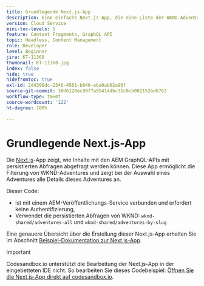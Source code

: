 ```yaml
---
title: Grundlegende Next.js-App
description: Eine einfache Next.js-App, die eine Liste der WKND-Adventures und deren Details anzeigt
version: Cloud Service
mini-toc-levels: 1
feature: Content Fragments, GraphQL API
topic: Headless, Content Management
role: Developer
level: Beginner
jira: KT-11368
thumbnail: KT-11368.jpg
index: false
hide: true
hidefromtoc: true
exl-id: 2d4396dc-2346-4561-b040-eba0ab62a96f
source-git-commit: 30d6120ec99f7a95414dbc31c0cb002152bd6763
workflow-type: tm+mt
source-wordcount: '122'
ht-degree: 100%

---
```


# Grundlegende Next.js-App

Die [Next.js](https://nextjs.org/)-App zeigt, wie Inhalte mit den AEM GraphQL-APIs mit persistierten Abfragen abgefragt werden können. Diese App ermöglicht die Filterung von WKND-Adventures und zeigt bei der Auswahl eines Adventures alle Details dieses Adventures an.

Dieser Code:

+ ist mit einem AEM-Veröffentlichungs-Service verbunden und erfordert keine Authentifizierung,
+ Verwendet die persistierten Abfragen von WKND: `wknd-shared/adventures-all` und `wknd-shared/adventures-by-slug`

Eine genauere Übersicht über die Erstellung dieser Next.js-App erhalten Sie im Abschnitt [Beispiel-Dokumentation zur Next.js-App](../example-apps/next-js.md).

>[!IMPORTANT]
>
> Codesandbox.io unterstützt die Bearbeitung der Next.js-App in der eingebetteten IDE nicht. So bearbeiten Sie dieses Codebeispiel: [Öffnen Sie die Next.js-App direkt auf codesandbox.io](https://codesandbox.io/s/wknd-next-js-app-u8x5f8).
